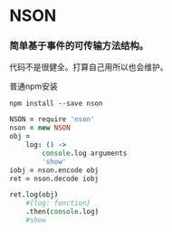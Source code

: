 # NSON

### 简单基于事件的可传输方法结构。

代码不是很健全。打算自己用所以也会维护。

普通npm安装

```shell
npm install --save nson
```

```coffeescript
NSON = require 'nson'
nson = new NSON
obj =
    log: () ->
        console.log arguments
        'show'
iobj = nson.encode obj
ret = nson.decode iobj

ret.log(obj)
    #{log: function}
    .then(console.log)
    #show
```
